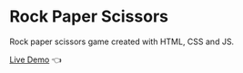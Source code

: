 # Rock Paper Scissors

Rock paper scissors game created with HTML, CSS and JS.

[Live Demo](https://Dimitri-Steffanoni.github.io/rock-paper-scissors/) :point_left:
